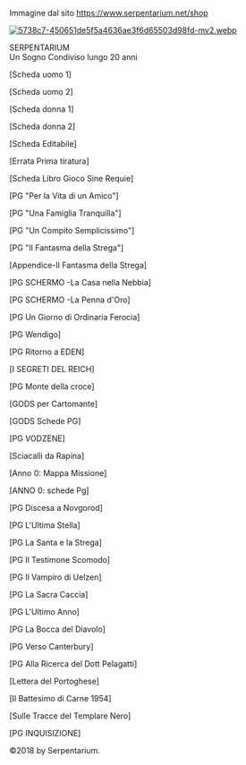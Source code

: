 Immagine dal sito https://www.serpentarium.net/shop

[![5738c7-450651de5f5a4636ae3f6d65503d98fd-mv2.webp](https://i.postimg.cc/vBNVgZLT/5738c7-450651de5f5a4636ae3f6d65503d98fd-mv2.webp)](https://postimg.cc/2bn6gmtN)

SERPENTARIUM<br/>
Un Sogno Condiviso lungo 20 anni

[Scheda uomo 1]
			   
[Scheda uomo 2]

[Scheda donna 1]
				
[Scheda donna 2]

[Scheda Editabile]

[Errata Prima tiratura]

[Scheda Libro Gioco Sine Requie]

[PG "Per la Vita di un Amico"]
							  
[PG "Una Famiglia Tranquilla"]

[PG "Un Compito Semplicissimo"]
							   
[PG "Il Fantasma della Strega"]

[Appendice-Il Fantasma della Strega]

[PG SCHERMO -La Casa nella Nebbia]

[PG SCHERMO -La Penna d'Oro]

[PG Un Giorno di Ordinaria Ferocia]

[PG Wendigo]

[PG Ritorno a EDEN]

[I SEGRETI DEL REICH]

[PG Monte della croce]

[GODS per Cartomante]

[GODS Schede PG]

[PG VODZENE]

[Sciacalli da Rapina]

[Anno 0: Mappa Missione]

[ANNO 0: schede Pg]

[PG Discesa a Novgorod]

[PG L'Ultima Stella]

[PG La Santa e la Strega]

[PG Il Testimone Scomodo]

[PG Il Vampiro di Uelzen]

[PG La Sacra Caccia]

[PG L'Ultimo Anno]

[PG La Bocca del Diavolo]

[PG Verso Canterbury]

[PG Alla Ricerca del Dott Pelagatti]

[Lettera del Portoghese]

[Il Battesimo di Carne 1954]

[Sulle Tracce del Templare Nero]

[PG INQUISIZIONE]

©2018 by Serpentarium.
